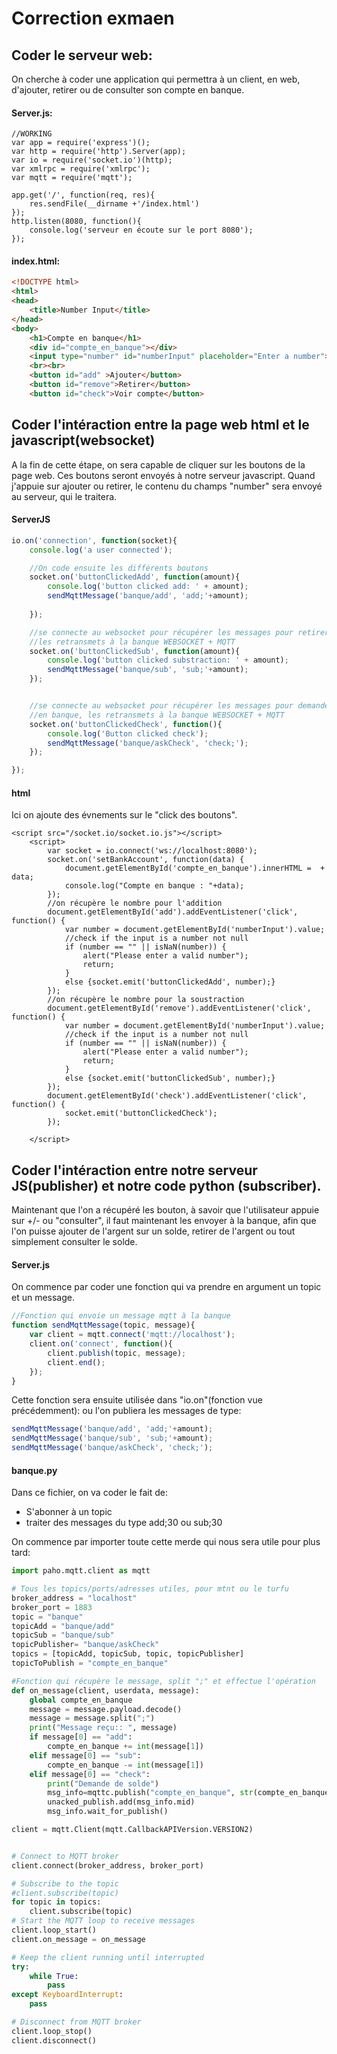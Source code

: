 # Correction exmaen
## Coder le serveur web:
On cherche à coder une application qui permettra à un client, en web, d'ajouter, retirer ou de consulter son compte en banque.
#### Server.js:

```  JS
//WORKING
var app = require('express')();
var http = require('http').Server(app);
var io = require('socket.io')(http);
var xmlrpc = require('xmlrpc');
var mqtt = require('mqtt');

app.get('/', function(req, res){
    res.sendFile(__dirname +'/index.html')
});
http.listen(8080, function(){
    console.log('serveur en écoute sur le port 8080');
});
```

#### index.html:
``` html
<!DOCTYPE html>
<html>
<head>
    <title>Number Input</title>
</head>
<body>
    <h1>Compte en banque</h1>
    <div id="compte_en_banque"></div>
    <input type="number" id="numberInput" placeholder="Enter a number">
    <br><br>
    <button id="add" >Ajouter</button>
    <button id="remove">Retirer</button>
    <button id="check">Voir compte</button>
```
## Coder l'intéraction entre la page web html et le javascript(websocket)
A la fin de cette étape, on sera capable de cliquer sur les boutons de la page web. Ces boutons seront envoyés à notre serveur javascript. Quand j'appuie sur ajouter ou retirer, le contenu du champs "number" sera envoyé au serveur, qui le traitera.
#### ServerJS
``` js
io.on('connection', function(socket){
    console.log('a user connected');

    //On code ensuite les différents boutons 
    socket.on('buttonClickedAdd', function(amount){
        console.log('button clicked add: ' + amount);
        sendMqttMessage('banque/add', 'add;'+amount);
        
    });

    //se connecte au websocket pour récupérer les messages pour retirer de l'argent, 
    //les retransmets à la banque WEBSOCKET + MQTT
    socket.on('buttonClickedSub', function(amount){
        console.log('button clicked substraction: ' + amount);
        sendMqttMessage('banque/sub', 'sub;'+amount);
    });


    //se connecte au websocket pour récupérer les messages pour demander le compte 
    //en banque, les retransmets à la banque WEBSOCKET + MQTT
    socket.on('buttonClickedCheck', function(){
        console.log('Button clicked check');
        sendMqttMessage('banque/askCheck', 'check;');
    });

});
``` 

#### html
Ici on ajoute des évnements sur le "click des boutons". 
``` JS
<script src="/socket.io/socket.io.js"></script>
    <script>
        var socket = io.connect('ws://localhost:8080');
        socket.on('setBankAccount', function(data) {
            document.getElementById('compte_en_banque').innerHTML =  + data;
            console.log("Compte en banque : "+data);
        });
        //on récupère le nombre pour l'addition
        document.getElementById('add').addEventListener('click', function() {
            var number = document.getElementById('numberInput').value;
            //check if the input is a number not null
            if (number == "" || isNaN(number)) {
                alert("Please enter a valid number");
                return;
            }
            else {socket.emit('buttonClickedAdd', number);}
        });
        //on récupère le nombre pour la soustraction
        document.getElementById('remove').addEventListener('click', function() {
            var number = document.getElementById('numberInput').value;
            //check if the input is a number not null
            if (number == "" || isNaN(number)) {
                alert("Please enter a valid number");
                return;
            }
            else {socket.emit('buttonClickedSub', number);}
        });
        document.getElementById('check').addEventListener('click', function() {
            socket.emit('buttonClickedCheck');
        });

    </script>
``` 

## Coder l'intéraction entre notre serveur JS(publisher) et notre code python (subscriber).
Maintenant que l'on a récupéré les bouton, à savoir que l'utilisateur appuie sur +/- ou "consulter", il faut maintenant les envoyer à la banque, afin que l'on puisse ajouter de l'argent sur un solde, retirer de l'argent ou tout simplement consulter le solde.
#### Server.js
On commence par coder une fonction qui va prendre en argument un topic et un message.
```js
//Fonction qui envoie un message mqtt à la banque
function sendMqttMessage(topic, message){
    var client = mqtt.connect('mqtt://localhost');
    client.on('connect', function(){
        client.publish(topic, message);
        client.end();
    });
}
```

Cette fonction sera ensuite utilisée dans "io.on"(fonction vue précédemment):
ou l'on publiera les messages de type:
``` js
sendMqttMessage('banque/add', 'add;'+amount);
sendMqttMessage('banque/sub', 'sub;'+amount);
sendMqttMessage('banque/askCheck', 'check;');
``` 
#### banque.py
Dans ce fichier, on va coder le fait de: 
* S'abonner à un topic
* traiter des messages du type add;30 ou sub;30

On commence par importer toute cette merde qui nous sera utile pour plus tard:
``` python
import paho.mqtt.client as mqtt

# Tous les topics/ports/adresses utiles, pour mtnt ou le turfu
broker_address = "localhost"
broker_port = 1883
topic = "banque"
topicAdd = "banque/add"
topicSub = "banque/sub"
topicPublisher= "banque/askCheck"
topics = [topicAdd, topicSub, topic, topicPublisher]
topicToPublish = "compte_en_banque"

#Fonction qui récupère le message, split ";" et effectue l'opération
def on_message(client, userdata, message):
    global compte_en_banque
    message = message.payload.decode()
    message = message.split(";")
    print("Message reçu:: ", message)
    if message[0] == "add":
        compte_en_banque += int(message[1])
    elif message[0] == "sub":
        compte_en_banque -= int(message[1])
    elif message[0] == "check":
        print("Demande de solde")
        msg_info=mqttc.publish("compte_en_banque", str(compte_en_banque), qos=0)
        unacked_publish.add(msg_info.mid)
        msg_info.wait_for_publish()

client = mqtt.Client(mqtt.CallbackAPIVersion.VERSION2)


# Connect to MQTT broker
client.connect(broker_address, broker_port)

# Subscribe to the topic
#client.subscribe(topic)
for topic in topics:
    client.subscribe(topic)
# Start the MQTT loop to receive messages
client.loop_start()
client.on_message = on_message

# Keep the client running until interrupted
try:
    while True:
        pass
except KeyboardInterrupt:
    pass

# Disconnect from MQTT broker
client.loop_stop()
client.disconnect()



```
  
